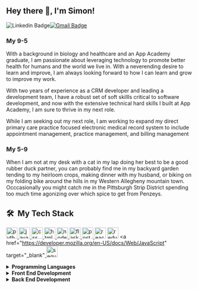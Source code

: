 ## Hey there 👋, I'm Simon!

![Linkedin Badge](https://img.shields.io/badge/LinkedIn-blue?style=flat&logo=linkedin&labelColor=blue&link=https://www.linkedin.com/in/simon-sammel/)[![Gmail Badge](https://img.shields.io/badge/Gmail-red?style=flat-square&logo=Gmail&logoColor=white&link=mailto:bssammel@gmail.com)](mailto:bssammel@gmail.com) 

### My 9-5
With a background in biology and healthcare and an App Academy graduate, I am passionate about leveraging technology to promote better health for humans and the world we live in. With a neverending desire to learn and improve, I am always looking forward to how I can learn and grow to improve my work. 

With two years of experience as a CRM developer and leading a development team, I have a robust set of soft skillls critical to software development, and now with the extensive technical hard skills I built at App Academy, I am sure to thrive in my next role. 

While I am seeking out my next role, I am working to expand my direct primary care practice focused electronic medical record system to include appointment management, practice management, and billing management

### My 5-9
When I am not at my desk with a cat in my lap doing her best to be a good rubber duck partner, you can probably find me in my backyard garden tending to my heirloom crops, making dinner with my husband, or biking on my folding bike around the hills in my Western Allegheny mountain town. Occcasionally you might catch me in the Pittsburgh Strip District spending too much time agonizing over which spice to get from Penzeys. 


<h2> 🛠 &nbsp;My Tech Stack</h2>

 <a href="https://www.python.org" target="_blank"> <img src="https://upload.wikimedia.org/wikipedia/commons/thumb/c/c3/Python-logo-notext.svg/121px-Python-logo-notext.svg.png" alt="python icon"  height="30" /> </a><a href="https://developer.mozilla.org/en-US/docs/Web/JavaScript" target="_blank"><img src="https://upload.wikimedia.org/wikipedia/commons/thumb/6/6a/JavaScript-logo.png/800px-JavaScript-logo.png" alt="javascript icon"  height="30" /> </a> <a href="https://developer.mozilla.org/en-US/docs/Web/CSS" target="_blank"> <img src="https://upload.wikimedia.org/wikipedia/commons/thumb/d/d5/CSS3_logo_and_wordmark.svg/363px-CSS3_logo_and_wordmark.svg.png" alt="css 3 icon"  height="30" /> </a><a href="https://developer.mozilla.org/en-US/docs/Web/HTML" target="_blank"> <img src="https://upload.wikimedia.org/wikipedia/commons/thumb/6/61/HTML5_logo_and_wordmark.svg/1024px-HTML5_logo_and_wordmark.svg.png" alt="html5" width="30" height="30"/> </a>  <a href="https://nodejs.org" target="_blank"> <img src="https://p7.hiclipart.com/preview/322/725/287/node-js-javascript-npm-express-js-sharp.jpg" alt="nodejs" width="30" height="30"/> </a> <a href="https://flask.palletsprojects.com/en/3.0.x/" target="_blank"> <img src="https://flask.palletsprojects.com/en/3.0.x/_images/flask-horizontal.png" alt="flask icon"  height="30" style="height: 30px; object-position:left;"></a><a href="https://www.postgresql.org" target="_blank"> <img src="https://upload.wikimedia.org/wikipedia/commons/thumb/2/29/Postgresql_elephant.svg/1985px-Postgresql_elephant.svg.png" alt="postgresql icon"  height="30" /> </a>  <a href="https://react.dev/" target="_blank"><img src="https://upload.wikimedia.org/wikipedia/commons/thumb/a/a7/React-icon.svg/2300px-React-icon.svg.png" alt="react icon"  height="30" /></a> <a href="https://redux.js.org/" target="_blank"><img src="https://upload.wikimedia.org/wikipedia/commons/4/49/Redux.png" alt="redux icon"  height="30" /></a> <a href="https://developer.mozilla.org/en-US/docs/Web/JavaScript" target="_blank"<a href="https://sequelize.org/" target="_blank"> <img src="https://seeklogo.com/images/S/sequelize-logo-9A5075DB9F-seeklogo.com.png" alt="sequelize icon"  width="30" /></a>

<details>	
  <summary><b>Programming Languages</b></summary>
  Experince writing in JavaScript, Python, CSS, HTML, and SQL. Currently expanding to include Typescript.
</details>

<details>	
  <summary><b>Front End Development</b></summary>
  The primary focus of my front end development has been in React/Redux with CSS for styling.
</details>

<details>	
  <summary><b>Back End Development</b></summary>
  When working with Javascript back ends, I have used Node.js and Express.js with Sequelize.js as an ORM. Additionally with Python, I have used Flask and the SQLAlchemy DB toolkit alongside Alembic for database migration.
</details>




<!--[![Website Badge](https://img.shields.io/badge/-Website-47CCCC?style=flat&logo=Google-Chrome&logoColor=white&link=https://manumanoj.me)](https://manumanoj.me)--> 

<!--
**bssammel/bssammel** is a ✨ _special_ ✨ repository because its `README.md` (this file) appears on your GitHub profile.

Here are some ideas to get you started:

- 🔭 I’m currently working on ...
- 🌱 I’m currently learning ...
- 👯 I’m looking to collaborate on ...
- 🤔 I’m looking for help with ...
- 💬 Ask me about ...
- 📫 How to reach me: ...
- 😄 Pronouns: ...
- ⚡ Fun fact: ...
-->
